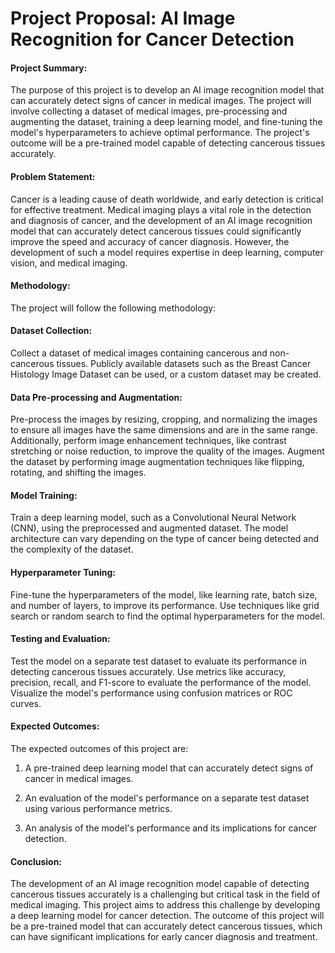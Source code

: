 # Project Proposal: AI Image Recognition for Cancer Detection

#### Project Summary:
The purpose of this project is to develop an AI image recognition model that can accurately detect signs of cancer in medical images. The project will involve collecting a dataset of medical images, pre-processing and augmenting the dataset, training a deep learning model, and fine-tuning the model's hyperparameters to achieve optimal performance. The project's outcome will be a pre-trained model capable of detecting cancerous tissues accurately.

#### Problem Statement:
Cancer is a leading cause of death worldwide, and early detection is critical for effective treatment. Medical imaging plays a vital role in the detection and diagnosis of cancer, and the development of an AI image recognition model that can accurately detect cancerous tissues could significantly improve the speed and accuracy of cancer diagnosis. However, the development of such a model requires expertise in deep learning, computer vision, and medical imaging.

#### Methodology:
The project will follow the following methodology:

#### Dataset Collection: 
Collect a dataset of medical images containing cancerous and non-cancerous tissues. Publicly available datasets such as the Breast Cancer Histology Image Dataset can be used, or a custom dataset may be created.

#### Data Pre-processing and Augmentation: 
Pre-process the images by resizing, cropping, and normalizing the images to ensure all images have the same dimensions and are in the same range. Additionally, perform image enhancement techniques, like contrast stretching or noise reduction, to improve the quality of the images. Augment the dataset by performing image augmentation techniques like flipping, rotating, and shifting the images.

#### Model Training: 
Train a deep learning model, such as a Convolutional Neural Network (CNN), using the preprocessed and augmented dataset. The model architecture can vary depending on the type of cancer being detected and the complexity of the dataset.

#### Hyperparameter Tuning: 
Fine-tune the hyperparameters of the model, like learning rate, batch size, and number of layers, to improve its performance. Use techniques like grid search or random search to find the optimal hyperparameters for the model.

#### Testing and Evaluation:
Test the model on a separate test dataset to evaluate its performance in detecting cancerous tissues accurately. Use metrics like accuracy, precision, recall, and F1-score to evaluate the performance of the model. Visualize the model's performance using confusion matrices or ROC curves.

#### Expected Outcomes:
The expected outcomes of this project are:

1. A pre-trained deep learning model that can accurately detect signs of cancer in medical images.

2. An evaluation of the model's performance on a separate test dataset using various performance metrics.

3. An analysis of the model's performance and its implications for cancer detection.

#### Conclusion:
The development of an AI image recognition model capable of detecting cancerous tissues accurately is a challenging but critical task in the field of medical imaging. This project aims to address this challenge by developing a deep learning model for cancer detection. The outcome of this project will be a pre-trained model that can accurately detect cancerous tissues, which can have significant implications for early cancer diagnosis and treatment.
